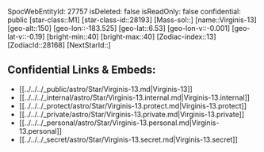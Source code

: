 ﻿---
location: [6.53,183.525,150]
type: Star
tags:
- astro/Star

---
SpocWebEntityId: 27757
isDeleted: false
isReadOnly: false
confidential: public
[star-class::M1]
[star-class-id::28193]
[Mass-sol::]
[name::Virginis-13]
[geo-alt::150]
[geo-lon::-183.525]
[geo-lat::6.53]
[geo-lon-v::-0.001]
[geo-lat-v::-0.19]
[bright-min::40]
[bright-max::40]
[Zodiac-index::13]
[ZodiacId::28168]
[NextStarId::]



## Confidential Links & Embeds: 
- [[../../../_public/astro/Star/Virginis-13.md|Virginis-13]] 
- [[../../../_internal/astro/Star/Virginis-13.internal.md|Virginis-13.internal]] 
- [[../../../_protect/astro/Star/Virginis-13.protect.md|Virginis-13.protect]] 
- [[../../../_private/astro/Star/Virginis-13.private.md|Virginis-13.private]] 
- [[../../../_personal/astro/Star/Virginis-13.personal.md|Virginis-13.personal]] 
- [[../../../_secret/astro/Star/Virginis-13.secret.md|Virginis-13.secret]] 
